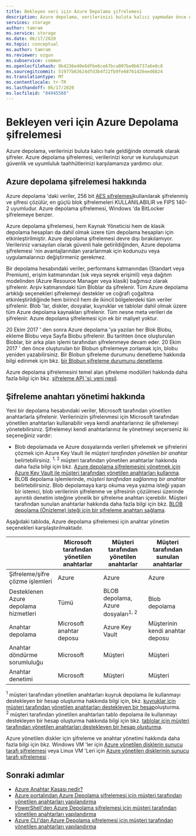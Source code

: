 ```yaml
---
title: Bekleyen veri için Azure Depolama şifrelemesi
description: Azure depolama, verilerinizi buluta kalıcı yapmadan önce otomatik olarak şifreleyerek korur. Depolama hesabınızdaki verilerin şifrelenmesi için Microsoft tarafından yönetilen anahtarları kullanabilir veya kendi anahtarınızla şifrelemeyi yönetebilirsiniz.
services: storage
author: tamram
ms.service: storage
ms.date: 06/17/2020
ms.topic: conceptual
ms.author: tamram
ms.reviewer: ozgun
ms.subservice: common
ms.openlocfilehash: 8b4236e40e8dfbe6ce67bca007be0b6737a6e0c8
ms.sourcegitcommit: 51977b63624dfd3b4f22fb9fe68761d26eed6824
ms.translationtype: MT
ms.contentlocale: tr-TR
ms.lasthandoff: 06/17/2020
ms.locfileid: "84945588"
---
```

# <a name="azure-storage-encryption-for-data-at-rest"></a>Bekleyen veri için Azure Depolama şifrelemesi

Azure depolama, verilerinizi buluta kalıcı hale geldiğinde otomatik olarak şifreler. Azure depolama şifrelemesi, verilerinizi korur ve kuruluşunuzun güvenlik ve uyumluluk taahhütlerinizi karşılamanıza yardımcı olur.

## <a name="about-azure-storage-encryption"></a>Azure depolama şifrelemesi hakkında

Azure depolama 'daki veriler, 256 bit [AES şifrelemesi](https://en.wikipedia.org/wiki/Advanced_Encryption_Standard)kullanılarak şifrelenmiş ve şifresi çözülür, en güçlü blok şifrelemeleri KULLANILABILIR ve FIPS 140-2 uyumludur. Azure depolama şifrelemesi, Windows 'da BitLocker şifrelemeye benzer.

Azure depolama şifrelemesi, hem Kaynak Yöneticisi hem de klasik depolama hesapları da dahil olmak üzere tüm depolama hesapları için etkinleştirilmiştir. Azure depolama şifrelemesi devre dışı bırakılamıyor. Verileriniz varsayılan olarak güvenli hale getirildiğinden, Azure depolama şifrelemesi 'nin avantajlarından yararlanmak için kodunuzu veya uygulamalarınızı değiştirmeniz gerekmez.

Bir depolama hesabındaki veriler, performans katmanından (Standart veya Premium), erişim katmanından (sık veya seyrek erişimli) veya dağıtım modelinden (Azure Resource Manager veya klasik) bağımsız olarak şifrelenir. Arşiv katmanındaki tüm Bloblar da şifrelenir. Tüm Azure depolama artıklığı seçenekleri şifrelemeyi destekler ve coğrafi çoğaltma etkinleştirildiğinde hem birincil hem de ikincil bölgelerdeki tüm veriler şifrelenir. Blob 'lar, diskler, dosyalar, kuyruklar ve tablolar dahil olmak üzere tüm Azure depolama kaynakları şifrelenir. Tüm nesne meta verileri de şifrelenir. Azure depolama şifrelemesi için ek bir maliyet yoktur.

20 Ekim 2017 ' den sonra Azure depolama 'ya yazılan her Blok Blobu, ekleme Blobu veya Sayfa Blobu şifrelenir. Bu tarihten önce oluşturulan Bloblar, bir arka plan işlemi tarafından şifrelenmeye devam eder. 20 Ekim 2017 ' den önce oluşturulan bir Blobun şifrelemeye zorlamak için, blobu yeniden yazabilirsiniz. Bir Blobun şifreleme durumunu denetleme hakkında bilgi edinmek için bkz. [bir Blobun şifreleme durumunu denetleme](../blobs/storage-blob-encryption-status.md).

Azure depolama şifrelemesini temel alan şifreleme modülleri hakkında daha fazla bilgi için bkz. [şifreleme API 'si: yeni nesil](https://docs.microsoft.com/windows/desktop/seccng/cng-portal).

## <a name="about-encryption-key-management"></a>Şifreleme anahtarı yönetimi hakkında

Yeni bir depolama hesabındaki veriler, Microsoft tarafından yönetilen anahtarlarla şifrelenir. Verilerinizin şifrelenmesi için Microsoft tarafından yönetilen anahtarları kullanabilir veya kendi anahtarlarınız ile şifrelemeyi yönetebilirsiniz. Şifrelemeyi kendi anahtarlarınız ile yönetmeyi seçerseniz iki seçeneğiniz vardır:

- Blob depolamada ve Azure dosyalarında verileri şifrelemek ve şifrelerini çözmek için Azure Key Vault ile *müşteri tarafından yönetilen bir anahtar* belirtebilirsiniz. <sup>1, 2</sup> müşteri tarafından yönetilen anahtarlar hakkında daha fazla bilgi için bkz. [Azure depolama şifrelemesini yönetmek için Azure Key Vault ile müşteri tarafından yönetilen anahtarları kullanma](encryption-customer-managed-keys.md).
- BLOB depolama işlemlerinde, *müşteri tarafından sağlanmış bir anahtar* belirtebilirsiniz. Blob depolamaya karşı okuma veya yazma isteği yapan bir istemci, blob verilerinin şifrelenme ve şifresinin çözülmesi üzerinde ayrıntılı denetim isteğine yönelik bir şifreleme anahtarı içerebilir. Müşteri tarafından sunulan anahtarlar hakkında daha fazla bilgi için bkz. [BLOB depolama (Önizleme) isteği için bir şifreleme anahtarı sağlama](encryption-customer-provided-keys.md).

Aşağıdaki tabloda, Azure depolama şifrelemesi için anahtar yönetim seçenekleri karşılaştırılmaktadır.

|                                        |    Microsoft tarafından yönetilen anahtarlar                             |    Müşteri tarafından yönetilen anahtarlar                                                                                                                        |    Müşteri tarafından sunulan anahtarlar                                                          |
|----------------------------------------|-------------------------------------------------------|-------------------------------------------------------------------------------------------------------------------------------------------------|----------------------------------------------------------------------------------|
|    Şifreleme/şifre çözme işlemleri    |    Azure                                              |    Azure                                                                                                                                        |    Azure                                                                         |
|    Desteklenen Azure depolama hizmetleri    |    Tümü                                                |    BLOB depolama, Azure dosyaları<sup>1, 2</sup>                                                                                                               |    Blob depolama                                                                  |
|    Anahtar depolama                         |    Microsoft anahtar deposu    |    Azure Key Vault                                                                                                                              |    Müşterinin kendi anahtar deposu                                                                 |
|    Anahtar döndürme sorumluluğu         |    Microsoft                                          |    Müşteri                                                                                                                                     |    Müşteri                                                                      |
|    Anahtar denetimi                          |    Microsoft                                     |    Müşteri                                                                                                                    |    Müşteri                                                                 |

<sup>1</sup> müşteri tarafından yönetilen anahtarları kuyruk depolama ile kullanmayı destekleyen bir hesap oluşturma hakkında bilgi için, bkz. [kuyruklar için müşteri tarafından yönetilen anahtarları destekleyen bir hesap](account-encryption-key-create.md?toc=%2fazure%2fstorage%2fqueues%2ftoc.json)oluşturma.<br />
<sup>2</sup> müşteri tarafından yönetilen anahtarları tablo depolama ile kullanmayı destekleyen bir hesap oluşturma hakkında bilgi için bkz. [tablolar için müşteri tarafından yönetilen anahtarları destekleyen bir hesap oluşturma](account-encryption-key-create.md?toc=%2fazure%2fstorage%2ftables%2ftoc.json).

Azure yönetilen diskler için şifreleme ve anahtar yönetimi hakkında daha fazla bilgi için bkz. Windows VM 'ler için [Azure yönetilen disklerin sunucu tarafı şifrelemesi](../../virtual-machines/windows/disk-encryption.md) veya Linux VM 'Leri için [Azure yönetilen disklerinin sunucu tarafı şifrelemesi](../../virtual-machines/linux/disk-encryption.md) .

## <a name="next-steps"></a>Sonraki adımlar

- [Azure Anahtar Kasası nedir?](../../key-vault/general/overview.md)
- [Azure portalından Azure Depolama şifrelemesi için müşteri tarafından yönetilen anahtarları yapılandırma](storage-encryption-keys-portal.md)
- [PowerShell'den Azure Depolama şifrelemesi için müşteri tarafından yönetilen anahtarları yapılandırma](storage-encryption-keys-powershell.md)
- [Azure CLI'dan Azure Depolama şifrelemesi için müşteri tarafından yönetilen anahtarları yapılandırma](storage-encryption-keys-cli.md)
